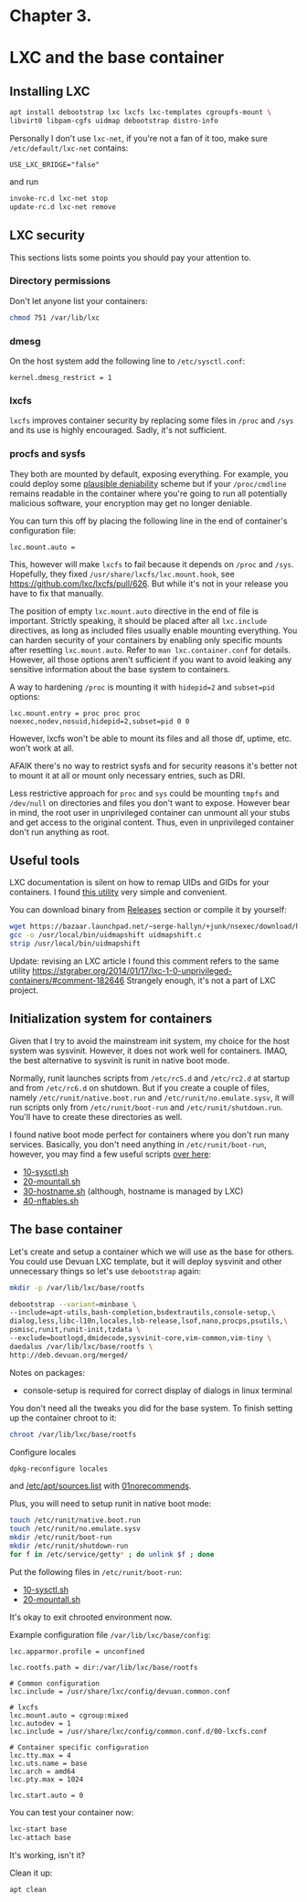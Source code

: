 # Chapter 3.
# LXC and the base container

## Installing LXC

```bash
apt install debootstrap lxc lxcfs lxc-templates cgroupfs-mount \
libvirt0 libpam-cgfs uidmap debootstrap distro-info
```

Personally I don't use `lxc-net`, if you're not a fan of it too, make sure `/etc/default/lxc-net` contains:
```
USE_LXC_BRIDGE="false"
```
and run
```bash
invoke-rc.d lxc-net stop
update-rc.d lxc-net remove
```

## LXC security

This sections lists some points you should pay your attention to.

### Directory permissions

Don't let anyone list your containers:
```bash
chmod 751 /var/lib/lxc
```

### dmesg

On the host system add the following line to `/etc/sysctl.conf`:
```
kernel.dmesg_restrict = 1
```

### lxcfs

`lxcfs` improves container security by replacing some files in `/proc` and `/sys`
and its use is highly encouraged.
Sadly, it's not sufficient.

### procfs and sysfs

They both are mounted by default, exposing everything.
For example, you could deploy some [plausible deniability](https://github.com/amateur80lvl/pdt) scheme
but if your `/proc/cmdline` remains readable in the container where you're going to run
all potentially malicious software, your encryption may get no longer deniable.

You can turn this off by placing the following line in the end
of container's configuration file:
```
lxc.mount.auto =
```
This, however will make `lxcfs` to fail because it depends on `/proc` and `/sys`.
Hopefully, they fixed `/usr/share/lxcfs/lxc.mount.hook`, see https://github.com/lxc/lxcfs/pull/626.
But while it's not in your release you have to fix that manually.

The position of empty `lxc.mount.auto` directive in the end of file is important.
Strictly speaking, it should be placed after all `lxc.include` directives, as long as
included files usually enable mounting everything.
You can harden security of your containers by enabling only specific mounts
after resetting `lxc.mount.auto`.
Refer to `man lxc.container.conf` for details.
However, all those options aren't sufficient if you want to avoid leaking any sensitive
information about the base system to containers.

A way to hardening `/proc` is mounting it with `hidepid=2` and `subset=pid` options:
```
lxc.mount.entry = proc proc proc noexec,nodev,nosuid,hidepid=2,subset=pid 0 0
```
However, lxcfs won't be able to mount its files and all those df, uptime, etc. won't work at all.

AFAIK there's no way to restrict sysfs and for security reasons it's better not to mount it at all
or mount only necessary entries, such as DRI.

Less restrictive approach for `proc` and `sys` could be mounting `tmpfs` and `/dev/null`
on directories and files you don't want to expose.
However bear in mind, the root user in unprivileged container can unmount all your stubs
and get access to the original content.
Thus, even in unprivileged container don't run anything as root.


## Useful tools

LXC documentation is silent on how to remap UIDs and GIDs for your containers.
I found [this utility](https://bazaar.launchpad.net/~serge-hallyn/+junk/nsexec/download/head:/uidmapshift.c)
very simple and convenient.

You can download binary from [Releases](https://github.com/amateur80lvl/lxcex/releases) section
or compile it by yourself:
```bash
wget https://bazaar.launchpad.net/~serge-hallyn/+junk/nsexec/download/head:/uidmapshift.c
gcc -o /usr/local/bin/uidmapshift uidmapshift.c
strip /usr/local/bin/uidmapshift
```
Update: revising an LXC article I found this comment refers to the same utility
https://stgraber.org/2014/01/17/lxc-1-0-unprivileged-containers/#comment-182646
Strangely enough, it's not a part of LXC project.

## Initialization system for containers

Given that I try to avoid the mainstream init system, my choice for the host system was sysvinit.
However, it does not work well for containers.
IMAO, the best alternative to sysvinit is runit in native boot mode.

Normally, runit launches scripts from `/etc/rcS.d` and `/etc/rc2.d` at startup and from
`/etc/rc6.d` on shutdown. But if you create a couple of files, namely
`/etc/runit/native.boot.run` and `/etc/runit/no.emulate.sysv`, it will run scripts
only from `/etc/runit/boot-run` and `/etc/runit/shutdown.run`.
You'll have to create these directories as well.

I found native boot mode perfect for containers where you don't run many services.
Basically, you don't need anything in `/etc/runit/boot-run`,
however, you may find a few useful scripts
[over here](https://github.com/amateur80lvl/lxcex/tree/main/containers/base/rootfs/etc/runit/boot-run):
* [10-sysctl.sh](https://github.com/amateur80lvl/lxcex/tree/main/containers/base/rootfs/etc/runit/boot-run/10-sysctl.sh)
* [20-mountall.sh](https://github.com/amateur80lvl/lxcex/tree/main/containers/base/rootfs/etc/runit/boot-run/20-mountall.sh)
* [30-hostname.sh](https://github.com/amateur80lvl/lxcex/tree/main/containers/base/rootfs/etc/runit/boot-run/30-hostname.sh)
  (although, hostname is managed by LXC)
* [40-nftables.sh](https://github.com/amateur80lvl/lxcex/tree/main/containers/base/rootfs/etc/runit/boot-run/40-nftables.sh)


## The base container

Let's create and setup a container which we will use as the base for others.
You could use Devuan LXC template, but it will deploy sysvinit and other unnecessary things so
let's use `debootstrap` again:
```bash
mkdir -p /var/lib/lxc/base/rootfs

debootstrap --variant=minbase \
--include=apt-utils,bash-completion,bsdextrautils,console-setup,\
dialog,less,libc-l10n,locales,lsb-release,lsof,nano,procps,psutils,\
psmisc,runit,runit-init,tzdata \
--exclude=bootlogd,dmidecode,sysvinit-core,vim-common,vim-tiny \
daedalus /var/lib/lxc/base/rootfs \
http://deb.devuan.org/merged/
```
Notes on packages:
* console-setup is required for correct display of dialogs in linux terminal

You don't need all the tweaks you did for the base system.
To finish setting up the container chroot to it:
```bash
chroot /var/lib/lxc/base/rootfs
```

Configure locales
```bash
dpkg-reconfigure locales
```
and
[/etc/apt/sources.list](https://github.com/amateur80lvl/lxcex/tree/main/common-files/etc/apt/sources.list)
with
[01norecommends](https://github.com/amateur80lvl/lxcex/tree/main/common-files/etc/apt/apt.conf.d/01norecommends).

Plus, you will need to setup runit in native boot mode:
```bash
touch /etc/runit/native.boot.run
touch /etc/runit/no.emulate.sysv
mkdir /etc/runit/boot-run
mkdir /etc/runit/shutdown-run
for f in /etc/service/getty* ; do unlink $f ; done
```

Put the following files in `/etc/runit/boot-run`:
* [10-sysctl.sh](https://github.com/amateur80lvl/lxcex/tree/main/common-files/etc/runit/boot-run/10-sysctl.sh)
* [20-mountall.sh](https://github.com/amateur80lvl/lxcex/tree/main/common-files/etc/runit/boot-run/20-mountall.sh)

It's okay to exit chrooted environment now.

Example configuration file `/var/lib/lxc/base/config`:
```
lxc.apparmor.profile = unconfined

lxc.rootfs.path = dir:/var/lib/lxc/base/rootfs

# Common configuration
lxc.include = /usr/share/lxc/config/devuan.common.conf

# lxcfs
lxc.mount.auto = cgroup:mixed
lxc.autodev = 1
lxc.include = /usr/share/lxc/config/common.conf.d/00-lxcfs.conf

# Container specific configuration
lxc.tty.max = 4
lxc.uts.name = base
lxc.arch = amd64
lxc.pty.max = 1024

lxc.start.auto = 0
```

You can test your container now:
```bash
lxc-start base
lxc-attach base
```

It's working, isn't it?

Clean it up:
```bash
apt clean
```
